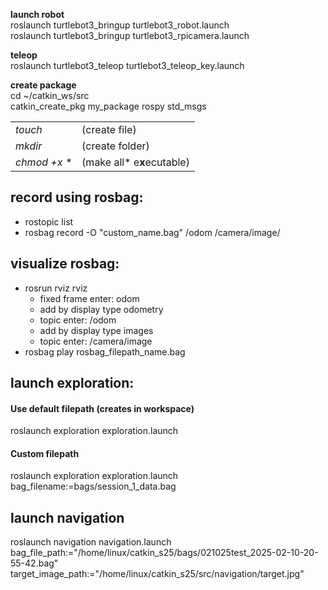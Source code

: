 **launch robot**\
roslaunch turtlebot3_bringup turtlebot3_robot.launch\
roslaunch turtlebot3_bringup turtlebot3_rpicamera.launch

**teleop**\
roslaunch turtlebot3_teleop turtlebot3_teleop_key.launch

**create package**\
cd ~/catkin_ws/src\
catkin_create_pkg my_package rospy std_msgs

|||
|---|---|
|*touch* | (create file) |
|*mkdir*| (create folder)|
|*chmod +x \** | (make all\* e**x**ecutable)|


## record using rosbag:
- rostopic list
- rosbag record -O "custom_name.bag" /odom /camera/image/

## visualize rosbag:
- rosrun rviz rviz
    - fixed frame enter: odom
    - add by display type odometry 
    - topic enter: /odom
    - add by display type images
    - topic enter: /camera/image
- rosbag play rosbag_filepath_name.bag
    
## launch exploration:

#### Use default filepath (creates in workspace)
roslaunch exploration exploration.launch

#### Custom filepath 
roslaunch exploration exploration.launch bag_filename:=bags/session_1_data.bag


## launch navigation
roslaunch navigation navigation.launch\
bag_file_path:="/home/linux/catkin_s25/bags/021025test_2025-02-10-20-55-42.bag"\
target_image_path:="/home/linux/catkin_s25/src/navigation/target.jpg"